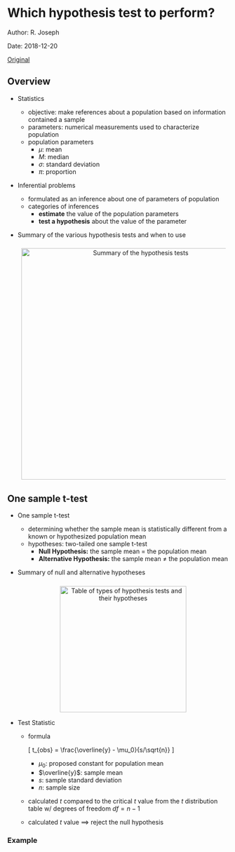 # Which hypothesis test to perform?

Author: R. Joseph

Date: 2018-12-20

[Original](https://towardsdatascience.com/which-hypothesis-test-to-perform-89d7044d34a1)


## Overview

+ Statistics
  + objective: make references about a population based on information contained a sample
  + parameters: numerical measurements used to characterize population
  + population parameters
    + $\mu$: mean
    + $M$: median
    + $\sigma$: standard deviation
    + $\pi$: proportion

+ Inferential problems
  + formulated as an inference about one of parameters of population
  + categories of inferences
    + __estimate__ the value of the population parameters
    + __test a hypothesis__ about the value of the parameter

+ Summary of the various hypothesis tests and when to use

  <figure style="margin: 0.5em; text-align: center;">
    <img style="margin: 0.1em; padding-top: 0.5em; width: 55vw;"
      onclick= "window.open('https://towardsdatascience.com/which-hypothesis-test-to-perform-89d7044d34a1')"
      src    = "https://miro.medium.com/max/875/1*8pSgz0bAlIQ3wlGNJAc-6g.png"
      alt    = "Summary of the hypothesis tests"
      title  = "Summary of the hypothesis tests"
    />
  </figure>



## One sample t-test

+ One sample t-test
  + determining whether the sample mean is statistically different from a known or hypothesized population mean
  + hypotheses: two-tailed one sample t-test
    + __Null Hypothesis:__ the sample mean = the population mean
    + __Alternative Hypothesis:__ the sample mean $\ne$ the population mean

+ Summary of null and alternative hypotheses

  <figure style="margin: 0.5em; text-align: center;">
    <img style="margin: 0.1em; padding-top: 0.5em; width: 30vw;"
      onclick= "window.open('https://towardsdatascience.com/which-hypothesis-test-to-perform-89d7044d34a1')"
      src    = "https://miro.medium.com/max/875/1*IQI1DObnx9k2gwnSHGkRCA.png"
      alt    = "Table of types of hypothesis tests and their hypotheses"
      title  = "Table of types of hypothesis tests and their hypotheses"
    />
  </figure>

+ Test Statistic
  + formula

    \[ t_{obs} = \frac{\overline{y} - \mu_0}{s/\sqrt{n}} \]

    + $\mu_0$: proposed constant for population mean
    + $\overline{y}$: sample mean
    + $s$: sample standard deviation
    + $n$: sample size
  + calculated $t$ compared to the critical $t$ value from the $t$ distribution table w/ degrees of freedom $df = n - 1$
  + calculated $t$ value $\implies$ reject the null hypothesis

### Example




